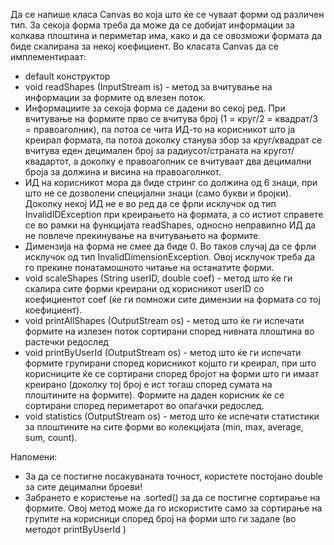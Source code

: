 Да се напише класа Canvas во која што ќе се чуваат форми од различен тип. За секоја форма треба да може да се добијат информации за колкава плоштина и периметар има, како и да се овозможи формата да биде скалирана за некој коефициент. Во класата Canvas да се имплементираат:

* default конструктор
* void readShapes (InputStream is) - метод за вчитување на информации за формите од влезен поток.
* Информациите за секоја форма се дадени во секој ред. При вчитување на формите прво се вчитува број (1 = круг/2 = квадрат/3 = правоаголник), па потоа се чита ИД-то на корисникот што ја креирал формата, па потоа доколку станува збор за круг/квадрат се вчитува еден децимален број за радиусот/страната на кругот/квадартот, а доколку е правоаголник се вчитуваат два децимални броја за должина и висина на правоаголнкот.
* ИД на корисникот мора да биде стринг со должина од 6 знаци, при што не се дозволени специјални знаци (само букви и бројки). Доколку некој ИД не е во ред да се фрли исклучок од тип InvalidIDException при креирањето на формата, а со истиот справете се во рамки на функцијата readShapes, односно неправилно ИД да не повлече прекинување на вчитувањето на формите.
* Димензија на форма не смее да биде 0. Во таков случај да се фрли исклучок од тип InvalidDimensionException. Овој исклучок треба да го прекине понатамошното читање на останатите форми.
* void scaleShapes (String userID, double coef) - метод што ќе ги скалира сите форми креирани од корисникот userID со коефициентот coef (ќе ги помножи сите димензии на формата со тој коефициент).
* void printAllShapes (OutputStream os) - метод што ќе ги испечати формите на излезен поток сортирани според нивната плоштина во растечки редослед
* void printByUserId (OutputStream os) - метод што ќе ги испечати формите групирани според корисникот којшто ги креирал, при што корисниците ќе се сортирани според бројот на форми што ги имаат креирано (доколку тој број е ист тогаш според сумата на плоштините на формите). Формите на даден корисник ќе се сортирани според периметарот во опаѓачки редослед.
* void statistics (OutputStream os) - метод што ќе испечати статистики за плоштините на сите форми во колекцијата (min, max, average, sum, count).

Напомени:

* За да се постигне посакуваната точност, користете постојано double за сите децимални броеви!
* Забрането е користење на .sorted() за да се постигне сортирање на формите. Овој метод може да го искористите само за сортирање на групите на корисници според број на форми што ги задале (во методот printByUserId )